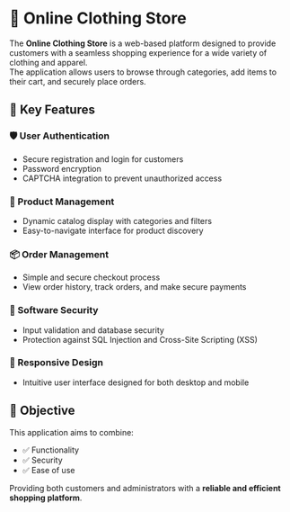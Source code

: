 # 👗 Online Clothing Store

The **Online Clothing Store** is a web-based platform designed to provide customers with a seamless shopping experience for a wide variety of clothing and apparel.  
The application allows users to browse through categories, add items to their cart, and securely place orders.

## 🚀 Key Features
### 🛡️ User Authentication
- Secure registration and login for customers
- Password encryption
- CAPTCHA integration to prevent unauthorized access

### 🛒 Product Management
- Dynamic catalog display with categories and filters
- Easy-to-navigate interface for product discovery

### 📦 Order Management
- Simple and secure checkout process
- View order history, track orders, and make secure payments

### 🔐 Software Security
- Input validation and database security
- Protection against SQL Injection and Cross-Site Scripting (XSS)

### 📱 Responsive Design
- Intuitive user interface designed for both desktop and mobile

## 🎯 Objective
This application aims to combine:
- ✅ Functionality  
- ✅ Security  
- ✅ Ease of use  

Providing both customers and administrators with a **reliable and efficient shopping platform**.
